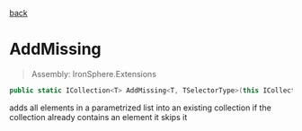 ﻿

[back](/IronSphere.Extensions/types/CollectionExtension)

# AddMissing

> Assembly: IronSphere.Extensions

```csharp
public static ICollection<T> AddMissing<T, TSelectorType>(this ICollection<T> this, IEnumerable<T> elementsToAdd, Func<T, TSelectorType> selector);
```

adds all elements in a parametrized list into an existing collection if the collection already contains an element it skips it

 